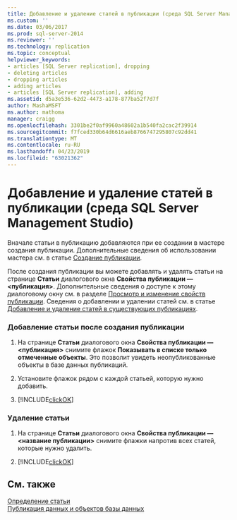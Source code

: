 ```yaml
---
title: Добавление и удаление статей в публикации (среда SQL Server Management Studio) | Документация Майкрософт
ms.custom: ''
ms.date: 03/06/2017
ms.prod: sql-server-2014
ms.reviewer: ''
ms.technology: replication
ms.topic: conceptual
helpviewer_keywords:
- articles [SQL Server replication], dropping
- deleting articles
- dropping articles
- adding articles
- articles [SQL Server replication], adding
ms.assetid: d5a3e536-62d2-4473-a178-877ba52f7d7f
author: MashaMSFT
ms.author: mathoma
manager: craigg
ms.openlocfilehash: 3301be2f0af9960a48602a1b540fa2cac2f39914
ms.sourcegitcommit: f7fced330b64d6616aeb8766747295807c92dd41
ms.translationtype: MT
ms.contentlocale: ru-RU
ms.lasthandoff: 04/23/2019
ms.locfileid: "63021362"
---
```

# <a name="add-articles-to-and-drop-articles-from-a-publication-sql-server-management-studio"></a>Добавление и удаление статей в публикации (среда SQL Server Management Studio)
  Вначале статьи в публикацию добавляются при ее создании в мастере создания публикации. Дополнительные сведения об использовании мастера см. в статье [Создание публикации](create-a-publication.md).  
  
 После создания публикации вы можете добавлять и удалять статьи на странице **Статьи** диалогового окна **Свойства публикации — \<публикация>**. Дополнительные сведения о доступе к этому диалоговому окну см. в разделе [Просмотр и изменение свойств публикации](view-and-modify-publication-properties.md). Сведения о добавлении и удалении статей см. в статье [Добавление и удаление статей в существующих публикациях](add-articles-to-and-drop-articles-from-existing-publications.md).  
  
### <a name="to-add-an-article-after-a-publication-is-created"></a>Добавление статьи после создания публикации  
  
1.  На странице **Статьи** диалогового окна **Свойства публикации — \<публикация>** снимите флажок **Показывать в списке только отмеченные объекты**. Это позволит увидеть неопубликованные объекты в базе данных публикаций.  
  
2.  Установите флажок рядом с каждой статьей, которую нужно добавить.  
  
3.  [!INCLUDE[clickOK](../../../includes/clickok-md.md)]  
  
### <a name="to-delete-an-article"></a>Удаление статьи  
  
1.  На странице **Статьи** диалогового окна **Свойства публикации — \<название публикации>** снимите флажки напротив всех статей, которые нужно удалить.  
  
2.  [!INCLUDE[clickOK](../../../includes/clickok-md.md)]  
  
## <a name="see-also"></a>См. также  
 [Определение статьи](define-an-article.md)   
 [Публикация данных и объектов базы данных](publish-data-and-database-objects.md)  
  
  
